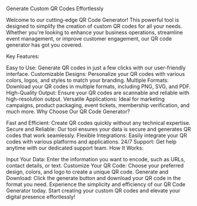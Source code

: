 Generate Custom QR Codes Effortlessly

Welcome to our cutting-edge QR Code Generator! This powerful tool is designed to simplify the creation of custom QR codes for all your needs. Whether you're looking to enhance your business operations, streamline event management, or improve customer engagement, our QR code generator has got you covered.

Key Features:

Easy to Use: Generate QR codes in just a few clicks with our user-friendly interface.
Customizable Designs: Personalize your QR codes with various colors, logos, and styles to match your branding.
Multiple Formats: Download your QR codes in multiple formats, including PNG, SVG, and PDF.
High-Quality Output: Ensure your QR codes are scannable and reliable with high-resolution output.
Versatile Applications: Ideal for marketing campaigns, product packaging, event tickets, membership verification, and much more.
Why Choose Our QR Code Generator?

Fast and Efficient: Create QR codes quickly without any technical expertise.
Secure and Reliable: Our tool ensures your data is secure and generates QR codes that work seamlessly.
Flexible Integrations: Easily integrate your QR codes with various platforms and applications.
24/7 Support: Get help anytime with our dedicated support team.
How It Works:

Input Your Data: Enter the information you want to encode, such as URLs, contact details, or text.
Customize Your QR Code: Choose your preferred design, colors, and logo to create a unique QR code.
Generate and Download: Click the generate button and download your QR code in the format you need.
Experience the simplicity and efficiency of our QR Code Generator today. Start creating your custom QR codes and elevate your digital presence effortlessly!
